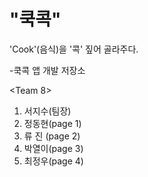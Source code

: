 # "쿡콕"
'Cook'(음식)을 '콕' 짚어 골라주다.

-쿡콕 앱 개발 저장소

<Team 8>
1. 서지수(팀장)
2. 정동현(page 1)
3. 류 진 (page 2)
4. 박열이(page 3)
5. 최정우(page 4)
